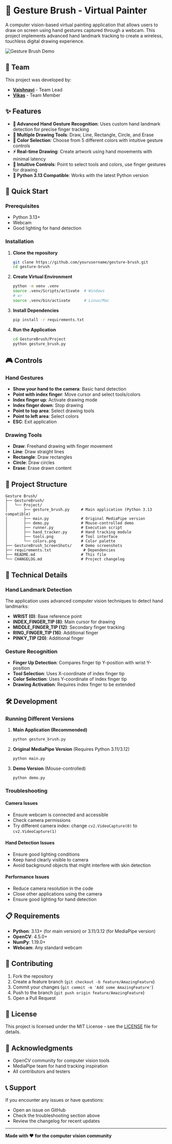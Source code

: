 # 🎨 Gesture Brush - Virtual Painter

A computer vision-based virtual painting application that allows users to draw on screen using hand gestures captured through a webcam. This project implements advanced hand landmark tracking to create a wireless, touchless digital drawing experience.

![Gesture Brush Demo](GestureBrush_ScreenShots/Screenshot%20(113).png)

## 👥 Team

This project was developed by:

- **[Vaishnavi](https://github.com/dvaish17)** - Team Lead
- **[Vikas](https://github.com/SriVikasGanugu)** - Team Member

## ✨ Features

- **🤚 Advanced Hand Gesture Recognition**: Uses custom hand landmark detection for precise finger tracking
- **🎨 Multiple Drawing Tools**: Draw, Line, Rectangle, Circle, and Erase
- **🌈 Color Selection**: Choose from 5 different colors with intuitive gesture controls
- **⚡ Real-time Drawing**: Create artwork using hand movements with minimal latency
- **🎯 Intuitive Controls**: Point to select tools and colors, use finger gestures for drawing
- **🔧 Python 3.13 Compatible**: Works with the latest Python version

## 🚀 Quick Start

### Prerequisites
- Python 3.13+
- Webcam
- Good lighting for hand detection

### Installation

1. **Clone the repository**
   ```bash
   git clone https://github.com/yourusername/gesture-brush.git
   cd gesture-brush
   ```

2. **Create Virtual Environment**
   ```bash
   python -m venv .venv
   source .venv/Scripts/activate  # Windows
   # or
   source .venv/bin/activate      # Linux/Mac
   ```

3. **Install Dependencies**
   ```bash
   pip install -r requirements.txt
   ```

4. **Run the Application**
   ```bash
   cd GestureBrush/Project
   python gesture_brush.py
   ```

## 🎮 Controls

### Hand Gestures
- **Show your hand to the camera**: Basic hand detection
- **Point with index finger**: Move cursor and select tools/colors
- **Index finger up**: Activate drawing mode
- **Index finger down**: Stop drawing
- **Point to top area**: Select drawing tools
- **Point to left area**: Select colors
- **ESC**: Exit application

### Drawing Tools
- **Draw**: Freehand drawing with finger movement
- **Line**: Draw straight lines
- **Rectangle**: Draw rectangles
- **Circle**: Draw circles
- **Erase**: Erase drawn content

## 📁 Project Structure

```
Gesture Brush/
├── GestureBrush/
│   └── Project/
│       ├── gesture_brush.py     # Main application (Python 3.13 compatible)
│       ├── main.py              # Original MediaPipe version
│       ├── demo.py              # Mouse-controlled demo
│       ├── runner.py            # Execution script
│       ├── hand_tracker.py      # Hand tracking module
│       ├── tools.png            # Tool interface
│       └── colors.png           # Color palette
├── GestureBrush_ScreenShots/    # Demo screenshots
├── requirements.txt              # Dependencies
├── README.md                    # This file
└── CHANGELOG.md                 # Project changelog
```

## 🔧 Technical Details

### Hand Landmark Detection
The application uses advanced computer vision techniques to detect hand landmarks:

- **WRIST (0)**: Base reference point
- **INDEX_FINGER_TIP (8)**: Main cursor for drawing
- **MIDDLE_FINGER_TIP (12)**: Secondary finger tracking
- **RING_FINGER_TIP (16)**: Additional finger
- **PINKY_TIP (20)**: Additional finger

### Gesture Recognition
- **Finger Up Detection**: Compares finger tip Y-position with wrist Y-position
- **Tool Selection**: Uses X-coordinate of index finger tip
- **Color Selection**: Uses Y-coordinate of index finger tip
- **Drawing Activation**: Requires index finger to be extended

## 🛠️ Development

### Running Different Versions

1. **Main Application (Recommended)**
   ```bash
   python gesture_brush.py
   ```

2. **Original MediaPipe Version** (Requires Python 3.11/3.12)
   ```bash
   python main.py
   ```

3. **Demo Version** (Mouse-controlled)
   ```bash
   python demo.py
   ```

### Troubleshooting

#### Camera Issues
- Ensure webcam is connected and accessible
- Check camera permissions
- Try different camera index: change `cv2.VideoCapture(0)` to `cv2.VideoCapture(1)`

#### Hand Detection Issues
- Ensure good lighting conditions
- Keep hand clearly visible to camera
- Avoid background objects that might interfere with skin detection

#### Performance Issues
- Reduce camera resolution in the code
- Close other applications using the camera
- Ensure good lighting for hand detection

## 📋 Requirements

- **Python**: 3.13+ (for main version) or 3.11/3.12 (for MediaPipe version)
- **OpenCV**: 4.5.0+
- **NumPy**: 1.19.0+
- **Webcam**: Any standard webcam

## 🤝 Contributing

1. Fork the repository
2. Create a feature branch (`git checkout -b feature/AmazingFeature`)
3. Commit your changes (`git commit -m 'Add some AmazingFeature'`)
4. Push to the branch (`git push origin feature/AmazingFeature`)
5. Open a Pull Request

## 📝 License

This project is licensed under the MIT License - see the [LICENSE](LICENSE) file for details.

## 🙏 Acknowledgments

- OpenCV community for computer vision tools
- MediaPipe team for hand tracking inspiration
- All contributors and testers

## 📞 Support

If you encounter any issues or have questions:
- Open an issue on GitHub
- Check the troubleshooting section above
- Review the changelog for recent updates

---

**Made with ❤️ for the computer vision community** 